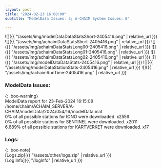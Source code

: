 ```yaml
---
layout: post
title: "2024-02-23 16:00:00"
subtitle: "ModelData Issues: 3; A-CHAIM System Issues: 0"

---
```


![]({{ "/assets/img/modelDataDataStatsShort-2405416.png" | relative_url }})
![]({{ "/assets/img/achaimDataStatsShort-2405416.png" | relative_url }})
![]({{ "/assets/img/achaimDataStatsLong00-2405416.png" | relative_url }})
![]({{ "/assets/img/achaimDataStatsLong01-2405416.png" | relative_url }})
![]({{ "/assets/img/achaimDataStatsLong02-2405416.png" | relative_url }})
![]({{ "/assets/img/modelDataDataStats-2405416.png" | relative_url }})
![]({{ "/assets/img/modelDataStationStats-2405416.png" | relative_url }})
![]({{ "/assets/img/achaimRunTime-2405416.png" | relative_url }})


### ModelData Issues:  
  
{: .box-warning}  
 ModelData report for 23-Feb-2024 16:15:08   
 /home/chaim/ACHAIM_SERVER/A-CHAIM/modelData/2024/054/16/modelData.mat   
 0% of all possible stations for IONO were downloaded. x2556   
 0% of all possible stations for SENTINEL were downloaded. x2011   
 6.689% of all possible stations for KARTVERKET were downloaded. x17   
  


### Logs:  
  
{: .box-note}  
[Logs.zip]({{ "/assets/other/logs.zip" | relative_url }})  
[Log Info]({{ "/logInfo" | relative_url }})  
